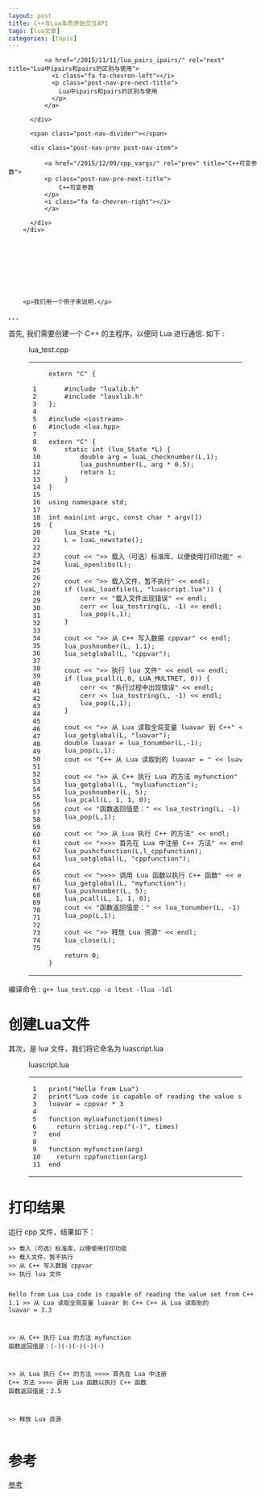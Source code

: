 ```yaml
---
layout: post
title: C++与Lua本质原始交互API 
tags: [lua文章]
categories: [topic]
---
```

<div class="post-nav">
          <div class="post-nav-next post-nav-item">
            
              <a href="/2015/11/11/lua_pairs_ipairs/" rel="next" title="Lua中ipairs和pairs的区别与使用">
                <i class="fa fa-chevron-left"></i> 
                <p class="post-nav-pre-next-title">
                  Lua中ipairs和pairs的区别与使用
                </p> 
              </a>
            
          </div>

          <span class="post-nav-divider"></span>

          <div class="post-nav-prev post-nav-item">
            
              <a href="/2015/12/09/cpp_vargs/" rel="prev" title="C++可变参数">
              <p class="post-nav-pre-next-title">
                  C++可变参数
              </p> 
              <i class="fa fa-chevron-right"></i>
              </a>
            
          </div>
        </div>
      

      
      

      
      

      
        <p>我们用一个例子来说明.</p>
<p><strong>. . .</strong></p>
<p>首先, 我们需要创建一个 C++ 的主程序，以便同 Lua 进行通信. 如下 : </p>
<figure class="highlight c++"><figcaption><span>lua_test.cpp</span></figcaption><table><tbody><tr><td class="gutter"><pre><span class="line">1</span><br/><span class="line">2</span><br/><span class="line">3</span><br/><span class="line">4</span><br/><span class="line">5</span><br/><span class="line">6</span><br/><span class="line">7</span><br/><span class="line">8</span><br/><span class="line">9</span><br/><span class="line">10</span><br/><span class="line">11</span><br/><span class="line">12</span><br/><span class="line">13</span><br/><span class="line">14</span><br/><span class="line">15</span><br/><span class="line">16</span><br/><span class="line">17</span><br/><span class="line">18</span><br/><span class="line">19</span><br/><span class="line">20</span><br/><span class="line">21</span><br/><span class="line">22</span><br/><span class="line">23</span><br/><span class="line">24</span><br/><span class="line">25</span><br/><span class="line">26</span><br/><span class="line">27</span><br/><span class="line">28</span><br/><span class="line">29</span><br/><span class="line">30</span><br/><span class="line">31</span><br/><span class="line">32</span><br/><span class="line">33</span><br/><span class="line">34</span><br/><span class="line">35</span><br/><span class="line">36</span><br/><span class="line">37</span><br/><span class="line">38</span><br/><span class="line">39</span><br/><span class="line">40</span><br/><span class="line">41</span><br/><span class="line">42</span><br/><span class="line">43</span><br/><span class="line">44</span><br/><span class="line">45</span><br/><span class="line">46</span><br/><span class="line">47</span><br/><span class="line">48</span><br/><span class="line">49</span><br/><span class="line">50</span><br/><span class="line">51</span><br/><span class="line">52</span><br/><span class="line">53</span><br/><span class="line">54</span><br/><span class="line">55</span><br/><span class="line">56</span><br/><span class="line">57</span><br/><span class="line">58</span><br/><span class="line">59</span><br/><span class="line">60</span><br/><span class="line">61</span><br/><span class="line">62</span><br/><span class="line">63</span><br/><span class="line">64</span><br/><span class="line">65</span><br/><span class="line">66</span><br/><span class="line">67</span><br/><span class="line">68</span><br/><span class="line">69</span><br/><span class="line">70</span><br/><span class="line">71</span><br/><span class="line">72</span><br/><span class="line">73</span><br/><span class="line">74</span><br/><span class="line">75</span><br/></pre></td><td class="code"><pre><span class="line"><span class="keyword">extern</span> <span class="string">&#34;C&#34;</span> { </span><br/><span class="line">    </span><br/><span class="line">    <span class="meta">#<span class="meta-keyword">include</span> <span class="meta-string">&#34;lualib.h&#34;</span></span></span><br/><span class="line">    <span class="meta">#<span class="meta-keyword">include</span> <span class="meta-string">&#34;lauxlib.h&#34;</span></span></span><br/><span class="line">};  </span><br/><span class="line"></span><br/><span class="line"><span class="meta">#<span class="meta-keyword">include</span> <span class="meta-string">&lt;iostream&gt;</span></span></span><br/><span class="line"><span class="meta">#<span class="meta-keyword">include</span> <span class="meta-string">&lt;lua.hpp&gt;</span></span></span><br/><span class="line"></span><br/><span class="line"><span class="keyword">extern</span> <span class="string">&#34;C&#34;</span> {</span><br/><span class="line">    <span class="function"><span class="keyword">static</span> <span class="keyword">int</span> <span class="params">(lua_State *L)</span> </span>{</span><br/><span class="line">        <span class="keyword">double</span> arg = luaL_checknumber(L,<span class="number">1</span>);</span><br/><span class="line">        lua_pushnumber(L, arg * <span class="number">0.5</span>);</span><br/><span class="line">        <span class="keyword">return</span> <span class="number">1</span>;</span><br/><span class="line">    }</span><br/><span class="line">}</span><br/><span class="line"></span><br/><span class="line"><span class="keyword">using</span> <span class="keyword">namespace</span> <span class="built_in">std</span>;</span><br/><span class="line"></span><br/><span class="line"><span class="function"><span class="keyword">int</span> <span class="title">main</span><span class="params">(<span class="keyword">int</span> argc, <span class="keyword">const</span> <span class="keyword">char</span> * argv[])</span></span></span><br/><span class="line"><span class="function"></span>{</span><br/><span class="line">    lua_State *L;</span><br/><span class="line">    L = luaL_newstate();</span><br/><span class="line">    </span><br/><span class="line">    <span class="built_in">cout</span> &lt;&lt; <span class="string">&#34;&gt;&gt; 载入（可选）标准库，以便使用打印功能&#34;</span> &lt;&lt; <span class="built_in">endl</span>;</span><br/><span class="line">    luaL_openlibs(L);</span><br/><span class="line"></span><br/><span class="line">    <span class="built_in">cout</span> &lt;&lt; <span class="string">&#34;&gt;&gt; 载入文件，暂不执行&#34;</span> &lt;&lt; <span class="built_in">endl</span>;</span><br/><span class="line">    <span class="keyword">if</span> (luaL_loadfile(L, <span class="string">&#34;luascript.lua&#34;</span>)) {</span><br/><span class="line">        <span class="built_in">cerr</span> &lt;&lt; <span class="string">&#34;载入文件出现错误&#34;</span> &lt;&lt; <span class="built_in">endl</span>;</span><br/><span class="line">        <span class="built_in">cerr</span> &lt;&lt; lua_tostring(L, <span class="number">-1</span>) &lt;&lt; <span class="built_in">endl</span>;</span><br/><span class="line">        lua_pop(L,<span class="number">1</span>);</span><br/><span class="line">    }</span><br/><span class="line"></span><br/><span class="line">    <span class="built_in">cout</span> &lt;&lt; <span class="string">&#34;&gt;&gt; 从 C++ 写入数据 cppvar&#34;</span> &lt;&lt; <span class="built_in">endl</span>;</span><br/><span class="line">    lua_pushnumber(L, <span class="number">1.1</span>);</span><br/><span class="line">    lua_setglobal(L, <span class="string">&#34;cppvar&#34;</span>);</span><br/><span class="line"></span><br/><span class="line">    <span class="built_in">cout</span> &lt;&lt; <span class="string">&#34;&gt;&gt; 执行 lua 文件&#34;</span> &lt;&lt; <span class="built_in">endl</span> &lt;&lt; <span class="built_in">endl</span>;</span><br/><span class="line">    <span class="keyword">if</span> (lua_pcall(L,<span class="number">0</span>, LUA_MULTRET, <span class="number">0</span>)) {</span><br/><span class="line">        <span class="built_in">cerr</span> &lt;&lt; <span class="string">&#34;执行过程中出现错误&#34;</span> &lt;&lt; <span class="built_in">endl</span>;</span><br/><span class="line">        <span class="built_in">cerr</span> &lt;&lt; lua_tostring(L, <span class="number">-1</span>) &lt;&lt; <span class="built_in">endl</span>;</span><br/><span class="line">        lua_pop(L,<span class="number">1</span>);</span><br/><span class="line">    }</span><br/><span class="line"></span><br/><span class="line">    <span class="built_in">cout</span> &lt;&lt; <span class="string">&#34;&gt;&gt; 从 Lua 读取全局变量 luavar 到 C++&#34;</span> &lt;&lt; <span class="built_in">endl</span>;</span><br/><span class="line">    lua_getglobal(L, <span class="string">&#34;luavar&#34;</span>);</span><br/><span class="line">    <span class="keyword">double</span> luavar = lua_tonumber(L,<span class="number">-1</span>);</span><br/><span class="line">    lua_pop(L,<span class="number">1</span>);</span><br/><span class="line">    <span class="built_in">cout</span> &lt;&lt; <span class="string">&#34;C++ 从 Lua 读取到的 luavar = &#34;</span> &lt;&lt; luavar &lt;&lt; <span class="built_in">endl</span> &lt;&lt; <span class="built_in">endl</span>;</span><br/><span class="line"></span><br/><span class="line">    <span class="built_in">cout</span> &lt;&lt; <span class="string">&#34;&gt;&gt; 从 C++ 执行 Lua 的方法 myfunction&#34;</span> &lt;&lt; <span class="built_in">endl</span>;</span><br/><span class="line">    lua_getglobal(L, <span class="string">&#34;myluafunction&#34;</span>);</span><br/><span class="line">    lua_pushnumber(L, <span class="number">5</span>);</span><br/><span class="line">    lua_pcall(L, <span class="number">1</span>, <span class="number">1</span>, <span class="number">0</span>);</span><br/><span class="line">    <span class="built_in">cout</span> &lt;&lt; <span class="string">&#34;函数返回值是：&#34;</span> &lt;&lt; lua_tostring(L, <span class="number">-1</span>) &lt;&lt; <span class="built_in">endl</span> &lt;&lt; <span class="built_in">endl</span>;</span><br/><span class="line">    lua_pop(L,<span class="number">1</span>);</span><br/><span class="line"></span><br/><span class="line">    <span class="built_in">cout</span> &lt;&lt; <span class="string">&#34;&gt;&gt; 从 Lua 执行 C++ 的方法&#34;</span> &lt;&lt; <span class="built_in">endl</span>;</span><br/><span class="line">    <span class="built_in">cout</span> &lt;&lt; <span class="string">&#34;&gt;&gt;&gt;&gt; 首先在 Lua 中注册 C++ 方法&#34;</span> &lt;&lt; <span class="built_in">endl</span>;</span><br/><span class="line">    lua_pushcfunction(L,l_cppfunction);</span><br/><span class="line">    lua_setglobal(L, <span class="string">&#34;cppfunction&#34;</span>);</span><br/><span class="line"></span><br/><span class="line">    <span class="built_in">cout</span> &lt;&lt; <span class="string">&#34;&gt;&gt;&gt;&gt; 调用 Lua 函数以执行 C++ 函数&#34;</span> &lt;&lt; <span class="built_in">endl</span>;</span><br/><span class="line">    lua_getglobal(L, <span class="string">&#34;myfunction&#34;</span>);</span><br/><span class="line">    lua_pushnumber(L, <span class="number">5</span>);</span><br/><span class="line">    lua_pcall(L, <span class="number">1</span>, <span class="number">1</span>, <span class="number">0</span>);</span><br/><span class="line">    <span class="built_in">cout</span> &lt;&lt; <span class="string">&#34;函数返回值是：&#34;</span> &lt;&lt; lua_tonumber(L, <span class="number">-1</span>) &lt;&lt; <span class="built_in">endl</span> &lt;&lt; <span class="built_in">endl</span>;</span><br/><span class="line">    lua_pop(L,<span class="number">1</span>);</span><br/><span class="line"></span><br/><span class="line">    <span class="built_in">cout</span> &lt;&lt; <span class="string">&#34;&gt;&gt; 释放 Lua 资源&#34;</span> &lt;&lt; <span class="built_in">endl</span>;</span><br/><span class="line">    lua_close(L);</span><br/><span class="line"></span><br/><span class="line">    <span class="keyword">return</span> <span class="number">0</span>;</span><br/><span class="line">}</span><br/></pre></td></tr></tbody></table></figure>
<p>编译命令 : <code>g++ lua_test.cpp -o ltest -llua -ldl</code></p>
<h1 id="创建Lua文件"><a href="#创建Lua文件" class="headerlink" title="创建Lua文件"></a>创建Lua文件</h1><p>其次，是 lua 文件，我们将它命名为 luascript.lua</p>
<figure class="highlight lua"><figcaption><span>luascript.lua</span></figcaption><table><tbody><tr><td class="gutter"><pre><span class="line">1</span><br/><span class="line">2</span><br/><span class="line">3</span><br/><span class="line">4</span><br/><span class="line">5</span><br/><span class="line">6</span><br/><span class="line">7</span><br/><span class="line">8</span><br/><span class="line">9</span><br/><span class="line">10</span><br/><span class="line">11</span><br/></pre></td><td class="code"><pre><span class="line"><span class="built_in">print</span>(<span class="string">&#34;Hello from Lua&#34;</span>)</span><br/><span class="line"><span class="built_in">print</span>(<span class="string">&#34;Lua code is capable of reading the value set from C++&#34;</span>, cppvar)</span><br/><span class="line">luavar = cppvar * <span class="number">3</span></span><br/><span class="line"></span><br/><span class="line"><span class="function"><span class="keyword">function</span> <span class="title">myluafunction</span><span class="params">(times)</span></span></span><br/><span class="line">  <span class="keyword">return</span> <span class="built_in">string</span>.<span class="built_in">rep</span>(<span class="string">&#34;(-)&#34;</span>, times)</span><br/><span class="line"><span class="keyword">end</span></span><br/><span class="line"></span><br/><span class="line"><span class="function"><span class="keyword">function</span> <span class="title">myfunction</span><span class="params">(arg)</span></span></span><br/><span class="line">  <span class="keyword">return</span> cppfunction(<span class="built_in">arg</span>)</span><br/><span class="line"><span class="keyword">end</span></span><br/></pre></td></tr></tbody></table></figure>
<h1 id="打印结果"><a href="#打印结果" class="headerlink" title="打印结果"></a>打印结果</h1><p>运行 cpp 文件，结果如下：</p>
<pre><code>&gt;&gt; 载入（可选）标准库，以便使用打印功能
&gt;&gt; 载入文件，暂不执行
&gt;&gt; 从 C++ 写入数据 cppvar
&gt;&gt; 执行 lua 文件

Hello from Lua
Lua code is capable of reading the value set from C++   1.1
&gt;&gt; 从 Lua 读取全局变量 luavar 到 C++
C++ 从 Lua 读取到的 luavar = 3.3

&gt;&gt; 从 C++ 执行 Lua 的方法 myfunction
函数返回值是：(-)(-)(-)(-)(-)

&gt;&gt; 从 Lua 执行 C++ 的方法
&gt;&gt;&gt;&gt; 首先在 Lua 中注册 C++ 方法
&gt;&gt;&gt;&gt; 调用 Lua 函数以执行 C++ 函数
函数返回值是：2.5

&gt;&gt; 释放 Lua 资源
</code></pre><h1 id="参考"><a href="#参考" class="headerlink" title="参考"></a>参考</h1><p><a href="https://indienova.com/indie-game-development/lua-as-script-with-cpp-development/" target="_blank" rel="noopener noreferrer">参考</a></p>